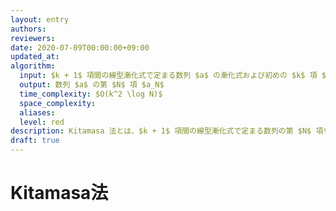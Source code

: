 ```yaml
---
layout: entry
authors:
reviewers:
date: 2020-07-09T00:00:00+09:00
updated_at:
algorithm:
  input: $k + 1$ 項間の線型漸化式で定まる数列 $a$ の漸化式および初めの $k$ 項 $(a_0, a_1, \dots, a _ {k-1})$ および自然数 $N$
  output: 数列 $a$ の第 $N$ 項 $a_N$
  time_complexity: $O(k^2 \log N)$
  space_complexity:
  aliases:
  level: red
description: Kitamasa 法とは、$k + 1$ 項間の線型漸化式で定まる数列の第 $N$ 項を $O(k^2 \log N)$ で求めるアルゴリズムである。高速 Kitamasa 法とは異なる。
draft: true
---
```


# Kitamasa法
